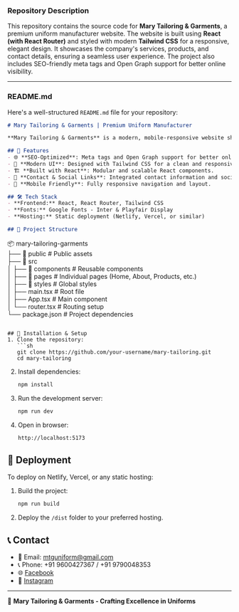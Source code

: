 ### **Repository Description**  
This repository contains the source code for **Mary Tailoring & Garments**, a premium uniform manufacturer website. The website is built using **React (with React Router)** and styled with modern **Tailwind CSS** for a responsive, elegant design. It showcases the company's services, products, and contact details, ensuring a seamless user experience. The project also includes SEO-friendly meta tags and Open Graph support for better online visibility.  

---

### **README.md**  
Here's a well-structured `README.md` file for your repository:  

```md
# Mary Tailoring & Garments | Premium Uniform Manufacturer  

**Mary Tailoring & Garments** is a modern, mobile-responsive website showcasing premium-quality uniforms for schools, colleges, and professionals in Tamil Nadu.  

## 🚀 Features  
- 🌐 **SEO-Optimized**: Meta tags and Open Graph support for better online presence.  
- 🎨 **Modern UI**: Designed with Tailwind CSS for a clean and responsive layout.  
- 🏗️ **Built with React**: Modular and scalable React components.  
- 📍 **Contact & Social Links**: Integrated contact information and social media links.  
- 📱 **Mobile Friendly**: Fully responsive navigation and layout.  

## 🛠️ Tech Stack  
- **Frontend:** React, React Router, Tailwind CSS  
- **Fonts:** Google Fonts - Inter & Playfair Display  
- **Hosting:** Static deployment (Netlify, Vercel, or similar)  

## 📂 Project Structure  
```
📦 mary-tailoring-garments  
├── 📂 public              # Public assets  
├── 📂 src  
│   ├── 📂 components      # Reusable components  
│   ├── 📂 pages           # Individual pages (Home, About, Products, etc.)  
│   ├── 📂 styles          # Global styles  
│   ├── main.tsx          # Root file  
│   ├── App.tsx           # Main component  
│   └── router.tsx        # Routing setup  
└── package.json          # Project dependencies  
```

## 🚀 Installation & Setup  
1. Clone the repository:  
   ```sh
   git clone https://github.com/your-username/mary-tailoring.git
   cd mary-tailoring
   ```
2. Install dependencies:  
   ```sh
   npm install
   ```
3. Run the development server:  
   ```sh
   npm run dev
   ```
4. Open in browser:  
   ```sh
   http://localhost:5173
   ```

## 📌 Deployment  
To deploy on Netlify, Vercel, or any static hosting:  
1. Build the project:  
   ```sh
   npm run build
   ```
2. Deploy the `/dist` folder to your preferred hosting.  

## 📞 Contact  
- 📧 Email: [mtguniform@gmail.com](mailto:mtguniform@gmail.com)  
- 📞 Phone: +91 9600427367 / +91 9790048353  
- 🌐 [Facebook](https://www.facebook.com/MaryTailoringGarments/)  
- 📸 [Instagram](https://www.instagram.com/mtg_garments?igsh=djJmbHpxOHg0dzBi)  

---

🔹 **Mary Tailoring & Garments - Crafting Excellence in Uniforms**  
```
